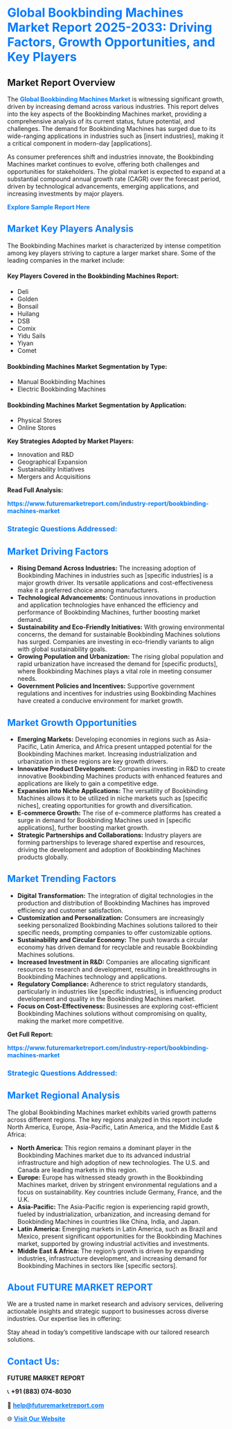 <h1 style="color: #007BFF;">Global Bookbinding Machines Market Report 2025-2033: Driving Factors, Growth Opportunities, and Key Players</h1>

<section id="overview">
<h2>Market Report Overview</h2>
<p>The <a href="https://www.futuremarketreport.com/industry-report/bookbinding-machines-market" style="color: #007BFF; text-decoration: none;"><strong>Global Bookbinding Machines Market</strong></a> is witnessing significant growth, driven by increasing demand across various industries. This report delves into the key aspects of the Bookbinding Machines market, providing a comprehensive analysis of its current status, future potential, and challenges. The demand for Bookbinding Machines has surged due to its wide-ranging applications in industries such as [insert industries], making it a critical component in modern-day [applications].</p>
<p>As consumer preferences shift and industries innovate, the Bookbinding Machines market continues to evolve, offering both challenges and opportunities for stakeholders. The global market is expected to expand at a substantial compound annual growth rate (CAGR) over the forecast period, driven by technological advancements, emerging applications, and increasing investments by major players.</p>
</section>

<section id="overview">
<p><a href="https://www.futuremarketreport.com/request-sample/reportId=88122" style="color: #007BFF; text-decoration: none;"><strong>Explore Sample Report Here</strong></a></p>
</section>

<section id="key-players">
<h2 style="color: #007BFF;">Market Key Players Analysis</h2>
<p>The Bookbinding Machines market is characterized by intense competition among key players striving to capture a larger market share. Some of the leading companies in the market include:</p>
<h4>Key Players Covered in the Bookbinding Machines Report:</h4>
<ul><li>Deli</li><li>Golden</li><li>Bonsail</li><li>Huilang</li><li>DSB</li><li>Comix</li><li>Yidu Sails</li><li>Yiyan</li><li>Comet</li></ul>
<h4>Bookbinding Machines Market Segmentation by Type:</h4>
<ul><li>Manual Bookbinding Machines</li><li>Electric Bookbinding Machines</li></ul>

<h4>Bookbinding Machines Market Segmentation by Application:</h4>
<ul><li>Physical Stores</li><li>Online Stores</li></ul>
<p><strong>Key Strategies Adopted by Market Players:</strong></p>
<ul>
<li>Innovation and R&D</li>
<li>Geographical Expansion</li>
<li>Sustainability Initiatives</li>
<li>Mergers and Acquisitions</li>
</ul>
</section>

<section>
<p><strong>Read Full Analysis: </strong></p><a href="https://www.futuremarketreport.com/industry-report/bookbinding-machines-market" style="color: #007BFF; text-decoration: none;"><strong>https://www.futuremarketreport.com/industry-report/bookbinding-machines-market</strong></a>
<h3 style="color: #007BFF;">Strategic Questions Addressed:</h3>
</section>

<section id="driving-factors">
<h2 style="color: #007BFF;">Market Driving Factors</h2>
<ul>
<li><strong>Rising Demand Across Industries:</strong> The increasing adoption of Bookbinding Machines in industries such as [specific industries] is a major growth driver. Its versatile applications and cost-effectiveness make it a preferred choice among manufacturers.</li>
<li><strong>Technological Advancements:</strong> Continuous innovations in production and application technologies have enhanced the efficiency and performance of Bookbinding Machines, further boosting market demand.</li>
<li><strong>Sustainability and Eco-Friendly Initiatives:</strong> With growing environmental concerns, the demand for sustainable Bookbinding Machines solutions has surged. Companies are investing in eco-friendly variants to align with global sustainability goals.</li>
<li><strong>Growing Population and Urbanization:</strong> The rising global population and rapid urbanization have increased the demand for [specific products], where Bookbinding Machines plays a vital role in meeting consumer needs.</li>
<li><strong>Government Policies and Incentives:</strong> Supportive government regulations and incentives for industries using Bookbinding Machines have created a conducive environment for market growth.</li>
</ul>
</section>

<section id="growth-opportunities">
<h2 style="color: #007BFF;">Market Growth Opportunities</h2>
<ul>
<li><strong>Emerging Markets:</strong> Developing economies in regions such as Asia-Pacific, Latin America, and Africa present untapped potential for the Bookbinding Machines market. Increasing industrialization and urbanization in these regions are key growth drivers.</li>
<li><strong>Innovative Product Development:</strong> Companies investing in R&D to create innovative Bookbinding Machines products with enhanced features and applications are likely to gain a competitive edge.</li>
<li><strong>Expansion into Niche Applications:</strong> The versatility of Bookbinding Machines allows it to be utilized in niche markets such as [specific niches], creating opportunities for growth and diversification.</li>
<li><strong>E-commerce Growth:</strong> The rise of e-commerce platforms has created a surge in demand for Bookbinding Machines used in [specific applications], further boosting market growth.</li>
<li><strong>Strategic Partnerships and Collaborations:</strong> Industry players are forming partnerships to leverage shared expertise and resources, driving the development and adoption of Bookbinding Machines products globally.</li>
</ul>
</section>

<section id="trending-factors">
<h2 style="color: #007BFF;">Market Trending Factors</h2>
<ul>
<li><strong>Digital Transformation:</strong> The integration of digital technologies in the production and distribution of Bookbinding Machines has improved efficiency and customer satisfaction.</li>
<li><strong>Customization and Personalization:</strong> Consumers are increasingly seeking personalized Bookbinding Machines solutions tailored to their specific needs, prompting companies to offer customizable options.</li>
<li><strong>Sustainability and Circular Economy:</strong> The push towards a circular economy has driven demand for recyclable and reusable Bookbinding Machines solutions.</li>
<li><strong>Increased Investment in R&D:</strong> Companies are allocating significant resources to research and development, resulting in breakthroughs in Bookbinding Machines technology and applications.</li>
<li><strong>Regulatory Compliance:</strong> Adherence to strict regulatory standards, particularly in industries like [specific industries], is influencing product development and quality in the Bookbinding Machines market.</li>
<li><strong>Focus on Cost-Effectiveness:</strong> Businesses are exploring cost-efficient Bookbinding Machines solutions without compromising on quality, making the market more competitive.</li>
</ul>
</section>

<section>
<p><strong>Get Full Report: </strong></p><a href="https://www.futuremarketreport.com/industry-report/bookbinding-machines-market" style="color: #007BFF; text-decoration: none;"><strong>https://www.futuremarketreport.com/industry-report/bookbinding-machines-market</strong></a>
<h3 style="color: #007BFF;">Strategic Questions Addressed:</h3>
</section>


<section id="regional-analysis">
<h2 style="color: #007BFF;">Market Regional Analysis</h2>
<p>The global Bookbinding Machines market exhibits varied growth patterns across different regions. The key regions analyzed in this report include North America, Europe, Asia-Pacific, Latin America, and the Middle East & Africa:</p>
<ul>
<li><strong>North America:</strong> This region remains a dominant player in the Bookbinding Machines market due to its advanced industrial infrastructure and high adoption of new technologies. The U.S. and Canada are leading markets in this region.</li>
<li><strong>Europe:</strong> Europe has witnessed steady growth in the Bookbinding Machines market, driven by stringent environmental regulations and a focus on sustainability. Key countries include Germany, France, and the U.K.</li>
<li><strong>Asia-Pacific:</strong> The Asia-Pacific region is experiencing rapid growth, fueled by industrialization, urbanization, and increasing demand for Bookbinding Machines in countries like China, India, and Japan.</li>
<li><strong>Latin America:</strong> Emerging markets in Latin America, such as Brazil and Mexico, present significant opportunities for the Bookbinding Machines market, supported by growing industrial activities and investments.</li>
<li><strong>Middle East & Africa:</strong> The region’s growth is driven by expanding industries, infrastructure development, and increasing demand for Bookbinding Machines in sectors like [specific sectors].</li>
</ul>
</section>

<footer>
<h2 style="color: #007BFF;">About FUTURE MARKET REPORT</h2>
<p>We are a trusted name in market research and advisory services, delivering actionable insights and strategic support to businesses across diverse industries. Our expertise lies in offering:</p>

<p>Stay ahead in today’s competitive landscape with our tailored research solutions.</p>

<h2 style="color: #007BFF;">Contact Us:</h2>
<p><strong>FUTURE MARKET REPORT</strong></p>
<p>📞 <strong>+91 (883) 074-8030</strong></p>
<p>📧 <strong><a href="mailto:help@futuremarketreport.com" style="color: #007BFF;">help@futuremarketreport.com</a></strong></p>
<p>🌐 <strong><a href="https://www.futuremarketreport.com/" style="color: #007BFF;">Visit Our Website</a></strong></p>
</footer>